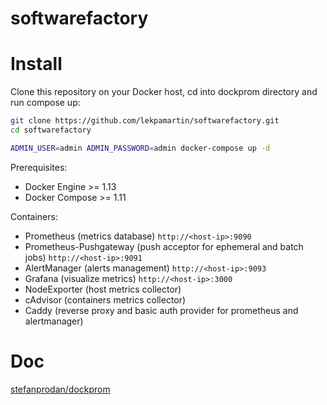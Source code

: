 softwarefactory
========


# Install

Clone this repository on your Docker host, cd into dockprom directory and run compose up:

```bash
git clone https://github.com/lekpamartin/softwarefactory.git
cd softwarefactory

ADMIN_USER=admin ADMIN_PASSWORD=admin docker-compose up -d
```

Prerequisites:

* Docker Engine >= 1.13
* Docker Compose >= 1.11

Containers:

* Prometheus (metrics database) `http://<host-ip>:9090`
* Prometheus-Pushgateway (push acceptor for ephemeral and batch jobs) `http://<host-ip>:9091`
* AlertManager (alerts management) `http://<host-ip>:9093`
* Grafana (visualize metrics) `http://<host-ip>:3000`
* NodeExporter (host metrics collector)
* cAdvisor (containers metrics collector)
* Caddy (reverse proxy and basic auth provider for prometheus and alertmanager)






# Doc
[stefanprodan/dockprom](https://github.com/stefanprodan/dockprom)
